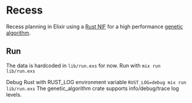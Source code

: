 # Recess

Recess planning in Elixir using a [Rust NIF](https://github.com/rusterlium/rustler) for a high performance [genetic algorithm](https://github.com/basvanwesting/genetic-algorithm).

## Run

The data is hardcoded in `lib/run.exs` for now.
Run with `mix run lib/run.exs`

Debug Rust with RUST_LOG environment variable `RUST_LOG=debug mix run lib/run.exs`
The genetic_algorithm crate supports info/debug/trace log levels.
